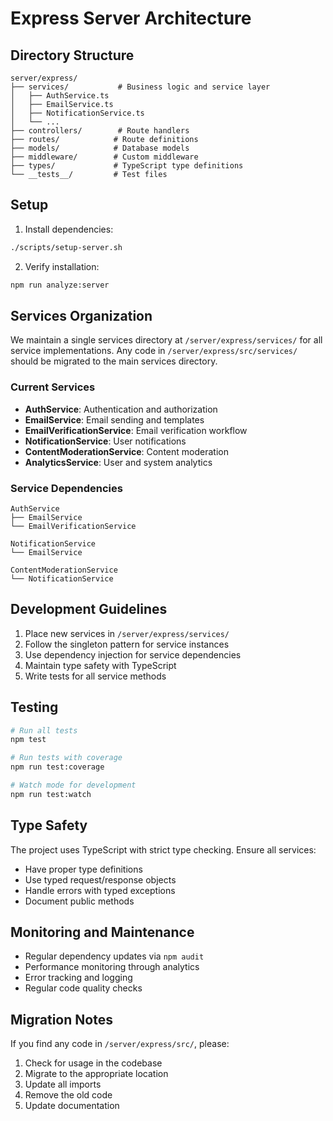 # Express Server Architecture

## Directory Structure

```
server/express/
├── services/           # Business logic and service layer
│   ├── AuthService.ts
│   ├── EmailService.ts
│   ├── NotificationService.ts
│   └── ...
├── controllers/        # Route handlers
├── routes/            # Route definitions
├── models/            # Database models
├── middleware/        # Custom middleware
├── types/             # TypeScript type definitions
└── __tests__/         # Test files
```

## Setup

1. Install dependencies:
```bash
./scripts/setup-server.sh
```

2. Verify installation:
```bash
npm run analyze:server
```

## Services Organization

We maintain a single services directory at `/server/express/services/` for all service implementations. Any code in `/server/express/src/services/` should be migrated to the main services directory.

### Current Services

- **AuthService**: Authentication and authorization
- **EmailService**: Email sending and templates
- **EmailVerificationService**: Email verification workflow
- **NotificationService**: User notifications
- **ContentModerationService**: Content moderation
- **AnalyticsService**: User and system analytics

### Service Dependencies

```
AuthService
├── EmailService
└── EmailVerificationService

NotificationService
└── EmailService

ContentModerationService
└── NotificationService
```

## Development Guidelines

1. Place new services in `/server/express/services/`
2. Follow the singleton pattern for service instances
3. Use dependency injection for service dependencies
4. Maintain type safety with TypeScript
5. Write tests for all service methods

## Testing

```bash
# Run all tests
npm test

# Run tests with coverage
npm run test:coverage

# Watch mode for development
npm run test:watch
```

## Type Safety

The project uses TypeScript with strict type checking. Ensure all services:
- Have proper type definitions
- Use typed request/response objects
- Handle errors with typed exceptions
- Document public methods

## Monitoring and Maintenance

- Regular dependency updates via `npm audit`
- Performance monitoring through analytics
- Error tracking and logging
- Regular code quality checks

## Migration Notes

If you find any code in `/server/express/src/`, please:
1. Check for usage in the codebase
2. Migrate to the appropriate location
3. Update all imports
4. Remove the old code
5. Update documentation